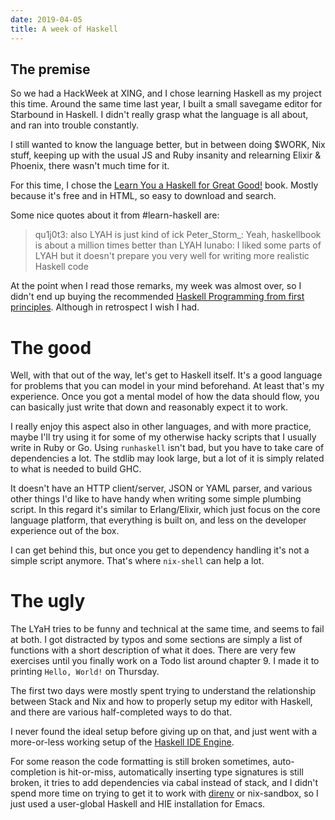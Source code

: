 ```yaml
---
date: 2019-04-05
title: A week of Haskell
---
```


## The premise

So we had a HackWeek at XING, and I chose learning Haskell as my project this
time. Around the same time last year, I built a small savegame editor for
Starbound in Haskell. I didn't really grasp what the language is all about,
and ran into trouble constantly.

I still wanted to know the language better, but in between doing $WORK, Nix
stuff, keeping up with the usual JS and Ruby insanity and relearning Elixir &
Phoenix, there wasn't much time for it.

For this time, I chose the
[Learn You a Haskell for Great Good!](http://learnyouahaskell.com)
book. Mostly because it's free and in HTML, so easy to download and search.

Some nice quotes about it from #learn-haskell are:

> qu1j0t3: also LYAH is just kind of ick
> Peter_Storm_: Yeah, haskellbook is about a million times better than LYAH
> lunabo: I liked some parts of LYAH but it doesn't prepare you very well for writing more realistic Haskell code

At the point when I read those remarks, my week was almost over, so I didn't end up buying the recommended
[Haskell Programming from first principles](http://haskellbook.com/). Although in retrospect I wish I had.

# The good

Well, with that out of the way, let's get to Haskell itself. It's a good
language for problems that you can model in your mind beforehand. At least
that's my experience. Once you got a mental model of how the data should flow,
you can basically just write that down and reasonably expect it to work.

I really enjoy this aspect also in other languages, and with more practice,
maybe I'll try using it for some of my otherwise hacky scripts that I usually
write in Ruby or Go. Using `runhaskell` isn't bad, but you have to take care of
dependencies a lot. The stdlib may look large, but a lot of it is simply related
to what is needed to build GHC.

It doesn't have an HTTP client/server, JSON or YAML parser, and various other
things I'd like to have handy when writing some simple plumbing script.
In this regard it's similar to Erlang/Elixir, which just focus on the core
language platform, that everything is built on, and less on the developer
experience out of the box.

I can get behind this, but once you get to dependency handling it's not a simple
script anymore. That's where `nix-shell` can help a lot.

# The ugly

The LYaH tries to be funny and technical at the same time, and seems to fail at
both. I got distracted by typos and some sections are simply a list of functions
with a short description of what it does.
There are very few exercises until you finally work on a Todo list around
chapter 9. I made it to printing `Hello, World!` on Thursday.

The first two days were mostly spent trying to understand the relationship
between Stack and Nix and how to properly setup my editor with Haskell, and there
are various half-completed ways to do that.

I never found the ideal setup before giving up on that, and just went with a
more-or-less working setup of the
[Haskell IDE Engine](https://github.com/haskell/haskell-ide-engine#using-hie-with-spacemacs).

For some reason the code formatting is still broken sometimes, auto-completion
is hit-or-miss, automatically inserting type signatures is still broken, it
tries to add dependencies via cabal instead of stack, and I didn't spend more
time on trying to get it to work with
[direnv](https://direnv.net/) or nix-sandbox, so I just used a user-global
Haskell and HIE installation for Emacs.
